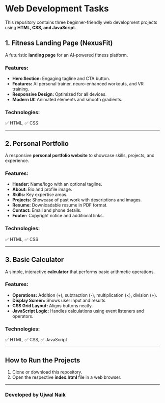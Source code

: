 
# Web Development Tasks

This repository contains three beginner-friendly web development projects using **HTML, CSS, and JavaScript**.

## 1. Fitness Landing Page (NexusFit)

A futuristic **landing page** for an AI-powered fitness platform.

### Features:
- **Hero Section:** Engaging tagline and CTA button.
- **Features:** AI personal trainer, neuro-enhanced workouts, and VR training.
- **Responsive Design:** Optimized for all devices.
- **Modern UI:** Animated elements and smooth gradients.

### Technologies:  
✅ HTML, ✅ CSS  

---

## 2. Personal Portfolio

A responsive **personal portfolio website** to showcase skills, projects, and experience.

### Features:
- **Header:** Name/logo with an optional tagline.
- **About:** Bio and profile image.
- **Skills:** Key expertise areas.
- **Projects:** Showcase of past work with descriptions and images.
- **Resume:** Downloadable resume in PDF format.
- **Contact:** Email and phone details.
- **Footer:** Copyright notice and additional links.

### Technologies:  
✅ HTML, ✅ CSS  

---

## 3. Basic Calculator

A simple, interactive **calculator** that performs basic arithmetic operations.

### Features:
- **Operations:** Addition (+), subtraction (-), multiplication (×), division (÷).
- **Display Screen:** Shows user input and results.
- **CSS Grid Layout:** Aligns buttons neatly.
- **JavaScript Logic:** Handles calculations using event listeners and operators.

### Technologies:  
✅ HTML, ✅ CSS, ✅ JavaScript  

---

## How to Run the Projects

1. Clone or download this repository.  
2. Open the respective **index.html** file in a web browser.  

---
### Developed by Ujwal Naik  
